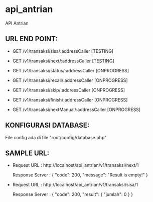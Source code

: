 # api_antrian
API Antrian

## URL END POINT:
* GET /v1/transaksi/sisa/:addressCaller [TESTING]

* GET /v1/transaksi/next/:addressCaller [TESTING]

* GET /v1/transaksi/status/:addressCaller [ONPROGRESS]

* GET /v1/transaksi/recall/:addressCaller [ONPROGRESS]

* GET /v1/transaksi/skip/:addressCaller [ONPROGRESS]

* GET /v1/transaksi/finish/:addressCaller [ONPROGRESS]

* GET /v1/transaksi/nextManual/:addressCaller [ONPROGRESS]


## KONFIGURASI DATABASE:
File config ada di file "root/config/database.php"


## SAMPLE URL:
  * Request URL : http://localhost/api_antrian/v1/transaksi/next/1

	Response Server :
	{
	    "code": 200,
	    "message": "Result is empty!"
	}

  * Request URL : http://localhost/api_antrian/v1/transaksi/sisa/1

	Response Server :
	{
	    "code": 200,
	    "result": {
	        "jumlah": 0
	    }
	}
